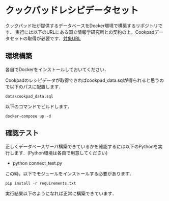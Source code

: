 # クックパッドレシピデータセット
クックパッド社が提供するデータベースをDocker環境で構築するリポジトリです．
実行には以下のURLにある国立情報学研究所との契約の上，Cookpadデータセットの取得が必要です．[対象URL](https://www.nii.ac.jp/dsc/idr/cookpad/)


## 環境構築
各自でDockerをインストールしておいてください．

Cookpadのレシピデータが取得できればcookpad_data.sqlが得られると思うので以下のパスに配置します．
```
data\cookpad_data.sql
```

以下のコマンドでビルドします．
```
docker-compose up -d 
```

## 確認テスト
正しくデータベースサーバ構築できているかを確認するには以下のPythonを実行します．(Python環境は各自で用意してください)

- python connect_test.py


この時，以下でモジュールをインストールする必要があります．

```
pip install -r requirements.txt
```

実行結果以下のようになれば正常に構築できています．


